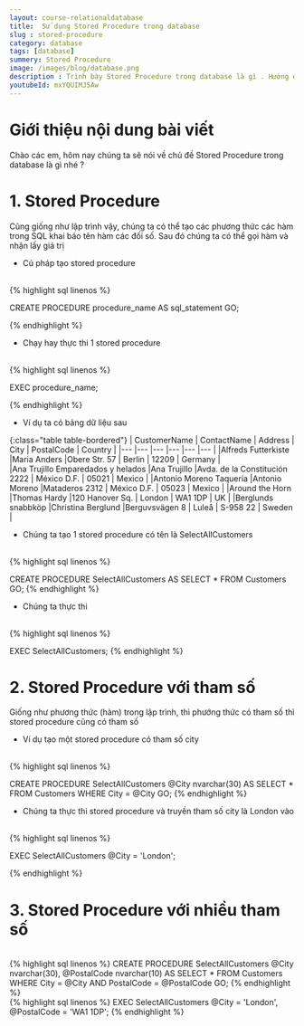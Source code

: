 ```yaml
---
layout: course-relationaldatabase
title:  Sử dụng Stored Procedure trong database
slug : stored-procedure
category: database
tags: [database]
summery: Stored Procedure    
image: /images/blog/database.png
description : Trình bày Stored Procedure trong database là gì . Hướng dẫn cách sử dụng Stored Procedure trong database
youtubeId: mxYQUIMJ5Aw
---
```


# **Giới thiệu nội dung bài viết**

Chào các em, hôm nay chúng ta sẽ nói về chủ đề Stored Procedure trong database là gì nhé ?

# **1. Stored Procedure**

Cũng giống như lập trình vậy, chúng ta có thể tạo các phương thức các hàm trong SQL khai báo tên hàm các đối số. Sau đó chúng ta có thể gọi hàm và nhận lấy giá trị

- Cú pháp tạo stored procedure

<br>
{% highlight sql linenos %}

CREATE PROCEDURE procedure_name
AS
sql_statement
GO;

{% endhighlight %}

- Chạy hay thực thi 1 stored procedure

<br>
{% highlight sql linenos %}

EXEC procedure_name; 

{% endhighlight %}

- Ví dụ ta có bảng dữ liệu sau

{:class="table table-bordered"}
|  CustomerName  					|  ContactName	    |   Address	  					| 	City		|	PostalCode	|	Country		|
|---	            				|---	            |---	     					|---			|---			|---			|
|Alfreds Futterkiste				|Maria Anders		|Obere Str. 57					|	Berlin		|	12209		|	Germany		|		
|Ana Trujillo Emparedados y helados	|Ana Trujillo		|Avda. de la Constitución 2222	|	México D.F.	|	05021		|	Mexico		|
|Antonio Moreno Taquería			|Antonio Moreno		|Mataderos 2312					|	México D.F.	|	05023		|	Mexico		|
|Around the Horn					|Thomas Hardy		|120 Hanover Sq.				|	London		|	WA1 1DP		|	UK			|
|Berglunds snabbköp					|Christina Berglund	|Berguvsvägen 8					|	Luleå		|	S-958 22	|	Sweden		|


- Chúng ta tạo 1 stored procedure có tên là SelectAllCustomers

<br>
{% highlight sql linenos %}

CREATE PROCEDURE SelectAllCustomers
AS
SELECT * FROM Customers
GO;
{% endhighlight %}

- Chúng ta thực thi

<br>
{% highlight sql linenos %}

EXEC SelectAllCustomers;
{% endhighlight %}

# **2. Stored Procedure với tham số**

Giống như phương thức (hàm) trong lập trình, thì phướng thức có tham số thì stored procedure cũng có tham số

- Ví dụ tạo một stored procedure có tham số city 

<br>
{% highlight sql linenos %}

CREATE PROCEDURE SelectAllCustomers @City nvarchar(30)
AS
SELECT * FROM Customers WHERE City = @City
GO;
{% endhighlight %}

- Chúng ta thực thi stored procedure và truyền tham số city là London vào


<br>
{% highlight sql linenos %}

EXEC SelectAllCustomers @City = 'London'; 

{% endhighlight %}

# **3. Stored Procedure với nhiều tham số**

<br>
{% highlight sql linenos %}
CREATE PROCEDURE SelectAllCustomers @City nvarchar(30), @PostalCode nvarchar(10)
AS
SELECT * FROM Customers WHERE City = @City AND PostalCode = @PostalCode
GO;
{% endhighlight %}

<br>
{% highlight sql linenos %}
EXEC SelectAllCustomers @City = 'London', @PostalCode = 'WA1 1DP'; 
{% endhighlight %}





